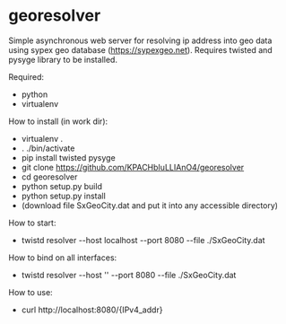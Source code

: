 georesolver
===========

Simple asynchronous web server for resolving ip address into geo data using sypex geo database (https://sypexgeo.net).
Requires twisted and pysyge library to be installed.

Required:

- python
- virtualenv

How to install (in work dir):

- virtualenv .
- . ./bin/activate
- pip install twisted pysyge
- git clone https://github.com/KPACHbIuLLIAnO4/georesolver
- cd georesolver
- python setup.py build 
- python setup.py install
- (download file SxGeoCity.dat and put it into any accessible directory)

How to start:

- twistd resolver --host localhost --port 8080 --file ./SxGeoCity.dat

How to bind on all interfaces:

- twistd resolver --host '' --port 8080 --file ./SxGeoCity.dat


How to use:

- curl http://localhost:8080/{IPv4_addr}
